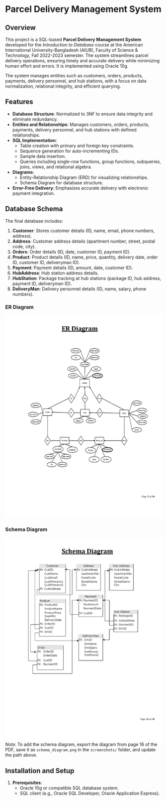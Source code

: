 # Parcel Delivery Management System

## Overview
This project is a SQL-based **Parcel Delivery Management System** developed for the *Introduction to Database* course at the American International University-Bangladesh (AIUB), Faculty of Science & Technology, Fall 2022-2023 semester. The system streamlines parcel delivery operations, ensuring timely and accurate delivery while minimizing human effort and errors. It is implemented using Oracle 10g.

The system manages entities such as customers, orders, products, payments, delivery personnel, and hub stations, with a focus on data normalization, relational integrity, and efficient querying.

## Features
- **Database Structure**: Normalized to 3NF to ensure data integrity and eliminate redundancy.
- **Entities and Relationships**: Manages customers, orders, products, payments, delivery personnel, and hub stations with defined relationships.
- **SQL Implementation**:
  - Table creation with primary and foreign key constraints.
  - Sequence generation for auto-incrementing IDs.
  - Sample data insertion.
  - Queries including single-row functions, group functions, subqueries, joins, views, and relational algebra.
- **Diagrams**:
  - Entity-Relationship Diagram (ERD) for visualizing relationships.
  - Schema Diagram for database structure.
- **Error-Free Delivery**: Emphasizes accurate delivery with electronic payment integration.

## Database Schema
The final database includes:
1. **Customer**: Stores customer details (ID, name, email, phone numbers, address).
2. **Address**: Customer address details (apartment number, street, postal code, city).
3. **Orders**: Order details (ID, date, customer ID, payment ID).
4. **Product**: Product details (ID, name, price, quantity, delivery date, order ID, customer ID, deliveryman ID).
5. **Payment**: Payment details (ID, amount, date, customer ID).
6. **HubAddress**: Hub station address details.
7. **HubStation**: Package tracking at hub stations (package ID, hub address, payment ID, deliveryman ID).
8. **DeliveryMan**: Delivery personnel details (ID, name, salary, phone numbers).

### ER Diagram
![ER Diagram](ER_diagram.jpg)


### Schema Diagram

![Schema Diagram](Schema_diagram.jpg)
*Note*: To add the schema diagram, export the diagram from page 16 of the PDF, save it as `schema_diagram.png` in the `screenshots/` folder, and update the path above.

## Installation and Setup
1. **Prerequisites**:
   - Oracle 10g or compatible SQL database system.
   - SQL client (e.g., Oracle SQL Developer, Oracle Application Express).

